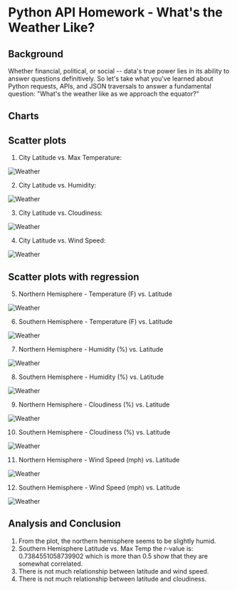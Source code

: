 # Python API Homework - What's the Weather Like?

## Background

Whether financial, political, or social -- data's true power lies in its ability to answer questions definitively. So let's take what you've learned about Python requests, APIs, and JSON traversals to answer a fundamental question: "What's the weather like as we approach the equator?"

## Charts
## Scatter plots
1. City Latitude vs. Max Temperature:

![Weather](/Images/ScatterCityLatitudeMaxTemperature.png)

2. City Latitude vs. Humidity:

![Weather](/Images/ScatterCityLatitudeHumidity.png)

3. City Latitude vs. Cloudiness:

![Weather](/Images/ScatterCityLatitudeCloudiness.png)

4. City Latitude vs. Wind Speed:

![Weather](/Images/ScatterCityLatitudeWindSpeed.png)

## Scatter plots with regression

5. Northern Hemisphere - Temperature (F) vs. Latitude

![Weather](/Images/ScatterNHLatitudeMaxTempRegression.png)

6. Southern Hemisphere - Temperature (F) vs. Latitude

![Weather](/Images/ScatterSHLatitudeMaxTempRegression.png)

7. Northern Hemisphere - Humidity (%) vs. Latitude

![Weather](/Images/ScatternHLatitudeHumidityRegression.png)

8. Southern Hemisphere - Humidity (%) vs. Latitude

![Weather](/Images/ScatterSHLatitudeHumidityRegression.png)

9. Northern Hemisphere - Cloudiness (%) vs. Latitude

![Weather](/Images/ScatterNHLatitudeCloudinessRegression.png)

10. Southern Hemisphere - Cloudiness (%) vs. Latitude

![Weather](/Images/ScatterSHLatitudeCloudinessRegression.png)

11. Northern Hemisphere - Wind Speed (mph) vs. Latitude

![Weather](/Images/ScatterNHLatitudeWindSpeedRegression.png)

12. Southern Hemisphere - Wind Speed (mph) vs. Latitude

![Weather](/Images/ScatterSHLatitudeWindSpeedRegression.png)

## Analysis and Conclusion
1. From the plot, the northern hemisphere seems to be slightly humid.
2. Southern Hemisphere Latitude vs. Max Temp the r-value is: 0.7384551058739902 which is more than 0.5 show that they are somewhat correlated.
3. There is not much relationship between latitude and wind speed.
4. There is not much relationship between latitude and cloudiness.